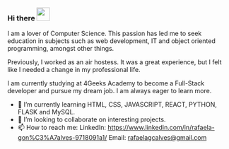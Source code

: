 ### Hi there <img src="https://raw.githubusercontent.com/MartinHeinz/MartinHeinz/master/wave.gif" width="30px">

I am a lover of Computer Science. This passion has led me to seek education in subjects such as web development, IT and object oriented programming, amongst other things. 

Previously, I worked as an air hostess. It was a great experience, but I felt like I needed a change in my professional life. 

I am currently studying at 4Geeks Academy to become a Full-Stack developer and pursue my dream job. I am always eager to learn more. 

- 🌱 I’m currently learning HTML, CSS, JAVASCRIPT, REACT, PYTHON, FLASK and MySQL.
- 👯 I’m looking to collaborate on interesting projects.
- 📫 How to reach me: LinkedIn: https://www.linkedin.com/in/rafaela-gon%C3%A7alves-9718091a1/
                      Email: rafaelagcalves@gmail.com


